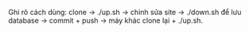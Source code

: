 Ghi rõ cách dùng: clone → ./up.sh → chỉnh sửa site → ./down.sh để lưu database → commit + push → máy khác clone lại + ./up.sh.
